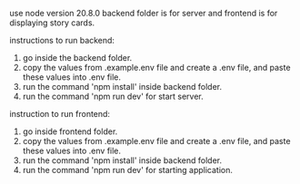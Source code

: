 use node version 20.8.0
backend folder is for server and frontend is for displaying story cards.

instructions to run backend:
1) go inside the backend folder.
2) copy the values from .example.env file and create a .env file, and paste these values into .env file.
3) run the command 'npm install' inside backend folder.
4) run the command 'npm run dev' for start server.

instruction to run frontend:
1) go inside frontend folder.
2) copy the values from .example.env file and create a .env file, and paste these values into .env file.
3) run the command 'npm install' inside backend folder.
4) run the command 'npm run dev' for starting application.